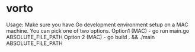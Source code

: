 # vorto
Usage: Make sure you have Go development environment setup on a MAC machine. You can pick one of two options. 
			Option1 (MAC) - go run main.go ABSOLUTE_FILE_PATH
			Option 2 (MAC) - go build . &&  ./main ABSOLUTE_FILE_PATH
